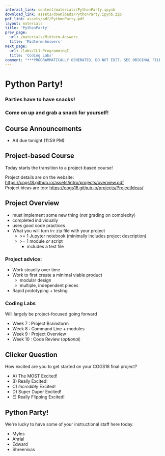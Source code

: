 ```yaml
---
interact_link: content/materials/PythonParty.ipynb
download_link: assets/downloads/PythonParty.ipynb.zip
pdf_link: assets/pdf/PythonParty.pdf
layout: materials
title: 'PythonParty'
prev_page:
  url: /materials/Midterm-Answers
  title: 'Midterm-Answers'
next_page:
  url: /labs/CL1-ProgrammingI
  title: 'Coding Labs'
comment: "***PROGRAMMATICALLY GENERATED, DO NOT EDIT. SEE ORIGINAL FILES IN /content***"
---
```


# Python Party!

### Parties have to have snacks!

### Come on up and grab a snack for yourself!

## Course Announcements

- A4 due tonight (11:59 PM)

## Project-based Course

Today starts the transition to a project-based course!

Project details are on the website: https://cogs18.github.io/assets/intro/projects/overview.pdf  
Project ideas are too: https://cogs18.github.io/projects/ProjectIdeas/

## Project Overview
- must implement some new thing (_not_ grading on complexity)
- completed individually
- uses good code practices
- What you will turn in: zip file with your project
    - \>= 1 Jupyter notebook (minimally includes project description)
    - \>= 1 module _or_ script
        - includes a test file



### Project advice:
- Work steadily over time
- Work to first create a minimal viable product
    - modular design
    - multiple, independent pieces
- Rapid prototyping + testing

### Coding Labs

Will largely be project-focused going forward

- Week 7 : Project Brainstorm
- Week 8 : Command Line + modules
- Week 9 : Project Overview
- Week 10 : Code Review (_optional_) 

## Clicker Question

How excited are you to get started on your COGS18 final project? 

- A) The MOST Excited!
- B) Really Excited!
- C) _Incredibly_ Excited!
- D) Super Duper Excited!
- E) Really Flipping Excited!

## Python Party!


We're lucky to have some of your instructional staff here today:

- Myles
- Ahrial
- Edward 
- Shreenivas
